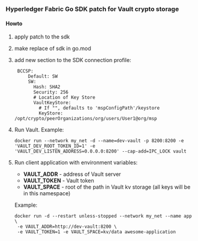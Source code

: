 ### Hyperledger Fabric Go SDK patch for Vault crypto storage

#### Howto
1. apply patch to the sdk
2. make replace of sdk in go.mod
3. add new section to the SDK connection profile:

        BCCSP:
            Default: SW
            SW:
              Hash: SHA2
              Security: 256
              # Location of Key Store
              VaultKeyStore:
                # If "", defaults to 'mspConfigPath'/keystore
                KeyStore: /opt/crypto/peerOrganizations/org/users/User1@org/msp
 
 4. Run Vault. Example:
 
        docker run --network my_net -d --name=dev-vault -p 8200:8200 -e 'VAULT_DEV_ROOT_TOKEN_ID=1' -e 'VAULT_DEV_LISTEN_ADDRESS=0.0.0.0:8200' --cap-add=IPC_LOCK vault               
 
 5. Run client application with environment variables:
   
    - **VAULT_ADDR** - address of Vault server
    - **VAULT_TOKEN** - Vault token
    - **VAULT_SPACE** - root of the path in Vault kv storage (all keys will be in this namespace)
    
    Example:
        
        docker run -d --restart unless-stopped --network my_net --name app \
         -e VAULT_ADDR=http://dev-vault:8200 \
         -e VAULT_TOKEN=1 -e VAULT_SPACE=kv/data awesome-application